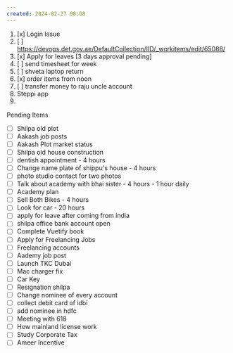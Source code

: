 ```yaml
---
created: 2024-02-27 00:08
---
```

1. [x] Login Issue
2. [ ] https://devops.det.gov.ae/DefaultCollection/IID/_workitems/edit/65088/
3. [x] Apply for leaves [3 days approval pending]
4. [ ] send timesheet for week
5. [ ] shveta laptop return
6. [x] order items from noon
7. [ ] transfer money to raju uncle account
8. Steppi app
9. 


Pending Items

- [ ] Shilpa old plot 
- [ ] Aakash job posts
- [ ] Aakash Plot market status
- [ ] Shilpa old house construction
- [ ] dentish appointment - 4 hours
- [ ] Change name plate of shippu's house - 4 hours
- [ ] photo studio contact for two photos
- [ ] Talk about academy with bhai sister - 4 hours - 1 hour daily
- [ ] Academy plan 
- [ ] Sell Both Bikes - 4 hours
- [ ] Look for car - 20 hours
- [ ] apply for leave after coming from india
- [ ] shilpa office bank account open
- [ ] Complete Vuetify book
- [ ] Apply for Freelancing Jobs
- [ ] Freelancing accounts
- [ ] Aademy job post
- [ ] Launch TKC Dubai
- [ ] Mac charger fix
- [ ] Car Key 
- [ ] Resignation shilpa
- [ ] Change nominee of every account
- [ ] collect debit card of idbi
- [ ] add nominee in hdfc 
- [ ] Meeting with 618
- [ ] How mainland license work
- [ ] Study Corporate Tax
- [ ] Ameer Incentive
